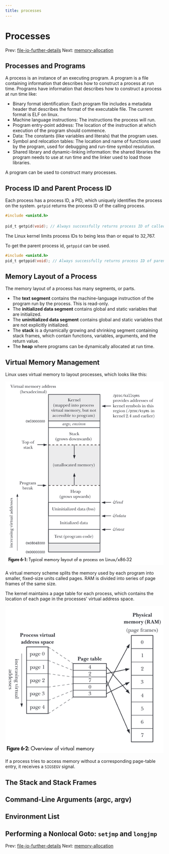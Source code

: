 ```yaml
---
title: processes
---
```


# Processes

Prev:
[file-io-further-details](file-io-further-details.md) Next: [memory-allocation](memory-allocation.md)

## Processes and Programs

A process is an instance of an executing program. A program is a file containing information that describes how to construct a process at run time. Programs have information that describes how to construct a process at run time like:

- Binary format identification: Each program file includes a metadata header that describes the format of the executable file. The current format is ELF on linux.
- Machine language instructions: The instructions the process will run.
- Program entry-point address: The location of the instruction at which execution of the program should commence.
- Data: The constants (like variables and literals) that the program uses.
- Symbol and relocation tables: The location and name of functions used by the program, used for debugging and run-time symbol resolution.
- Shared library and dynamic-linking information: the shared libraries the program needs to use at run time and the linker used to load those libraries.

A program can be used to construct many processes.

## Process ID and Parent Process ID

Each process has a process ID, a PID, which uniquely identifies the process on the system. `getpid` returns the process ID of the calling process.

```c
#include <unistd.h>

pid_t getpid(void); // Always successfully returns process ID of called
```

The Linux kernel limits process IDs to being less than or equal to 32,767.

To get the parent process id, `getppid` can be used.

```c
#include <unistd.h>
pid_t getppid(void); // Always successfully returns process ID of parent of caller
```

## Memory Layout of a Process

The memory layout of a process has many segments, or parts.

- The **text segment** contains the machine-language instruction of the program run by the process. This is read-only.
- The **initialized data segment** contains global and static variables that are initialized.
- The **uninitialized data segment** contains global and static variables that are not explicitly initialized.
- The **stack** is a dynamically growing and shrinking segment containing stack frames, which contain functions, variables, arguments, and the return value.
- The **heap** where programs can be dynamically allocated at run time.

## Virtual Memory Management

Linux uses virtual memory to layout processes, which looks like this:

![Process Memory Layout](../../img/process-memory-layout.png)

A virtual memory scheme splits the memory used by each program into smaller, fixed-size units called pages. RAM is divided into series of page frames of the same size.

The kernel maintains a page table for each process, which contains the location of each page in the processes' virtual address space.

![Virtual Memory Page Table](../../img/virtual-memory-page-table.png)

If a process tries to access memory without a corresponding page-table entry, it receives a `SIGSEGV` signal.

## The Stack and Stack Frames

## Command-Line Arguments (argc, argv)

## Environment List

## Performing a Nonlocal Goto: `setjmp` and `longjmp`

Prev:
[file-io-further-details](file-io-further-details.md) Next: [memory-allocation](memory-allocation.md)
